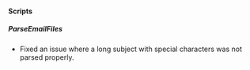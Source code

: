 
#### Scripts
##### ParseEmailFiles
- Fixed an issue where a long subject with special characters was not parsed properly.
